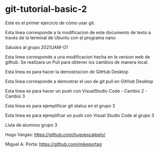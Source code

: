 # git-tutorial-basic-2
Este es el primer ejercicio de cómo usar git.

Esta linea corresponde a la modificacion de este documento de texto a través de la terminal de Ubuntu con el programa nano

Saludos al grupo 2021UAM-G1

Esta linea corresponde a una modificacion hecha en la version web de github. Se realizara un Pull para obtener los cambios de manera local.

Esta linea es para hacer la demostracion de GitHub Desktop

Esta linea corresponde a demostrar el uso de git pull en GitHub Desktop

Esta linea es para hacer un push con VisualStudio Code - Cambio 2 - Cambio 3

Esta linea es para ejemplificar git status en el grupo 3

Esta linea es para ejemplifcar un push con Visual Studio Code al grupo 3

Lista de alumnos grupo 3

Hugo Vargas: https://github.com/hugoescalpelo/

Miguel A. Porta: https://github.com/mikeportag